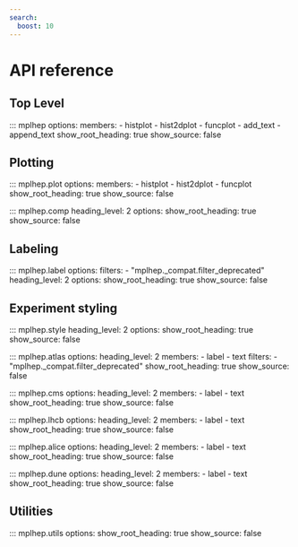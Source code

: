 ```yaml
---
search:
  boost: 10
---
```


# API reference

## Top Level

::: mplhep
    options:
      members:
        - histplot
        - hist2dplot
        - funcplot
        - add_text
        - append_text
      show_root_heading: true
      show_source: false

## Plotting

::: mplhep.plot
    options:
      members:
        - histplot
        - hist2dplot
        - funcplot
      show_root_heading: true
      show_source: false

::: mplhep.comp
    heading_level: 2
    options:
      show_root_heading: true
      show_source: false

## Labeling

::: mplhep.label
    options:
      filters:
        - "mplhep._compat.filter_deprecated"
    heading_level: 2
    options:
      show_root_heading: true
      show_source: false

## Experiment styling

::: mplhep.style
    heading_level: 2
    options:
      show_root_heading: true
      show_source: false

::: mplhep.atlas
    options:
      heading_level: 2
      members:
        - label
        - text
      filters:
        - "mplhep._compat.filter_deprecated"
      show_root_heading: true
      show_source: false

::: mplhep.cms
    options:
      heading_level: 2
      members:
        - label
        - text
      show_root_heading: true
      show_source: false

::: mplhep.lhcb
    options:
      heading_level: 2
      members:
        - label
        - text
      show_root_heading: true
      show_source: false

::: mplhep.alice
    options:
      heading_level: 2
      members:
        - label
        - text
      show_root_heading: true
      show_source: false

::: mplhep.dune
    options:
      heading_level: 2
      members:
        - label
        - text
      show_root_heading: true
      show_source: false



## Utilities

::: mplhep.utils
    options:
      show_root_heading: true
      show_source: false
